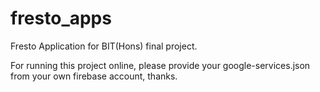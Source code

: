 # fresto_apps

Fresto Application for BIT(Hons) final project.

For running this project online, please provide your google-services.json from your own firebase account, thanks.

